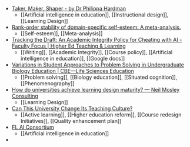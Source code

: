 - [Taker, Maker, Shaper - by Dr Philippa Hardman](https://drphilippahardman.substack.com/p/taker-maker-shaper?isFreemail=true&post_id=142415382&publication_id=926556&r=1gwis&triedRedirect=true)
	- [[Artificial intelligence in education]], [[Instructional design]], [[Learning Design]]
- [Rank-order stability of domain-specific self-esteem: A meta-analysis.](https://psycnet.apa.org/record/2024-60237-001)
	- [[Self-esteem]], [[Meta-analysis]]
- [Tracking the Draft: An Academic Integrity Policy for Cheating with AI - Faculty Focus | Higher Ed Teaching & Learning](https://www.facultyfocus.com/articles/teaching-with-technology-articles/tracking-the-draft-an-academic-integrity-policy-for-cheating-with-ai/)
	- [[Writing]], [[Academic Integrity]], [[Course policy]], [[Artificial intelligence in education]], [[Google docs]]
- [Variations in Student Approaches to Problem Solving in Undergraduate Biology Education | CBE—Life Sciences Education](https://www.lifescied.org/doi/10.1187/cbe.23-02-0033)
	- [[Problem solving]], [[Biology education]], [[Situated cognition]], [[Phenomenography]]
- [How do universities achieve learning design maturity? — Neil Mosley Consulting](https://www.neilmosley.com/blog/how-do-universities-achieve-learning-design-maturity)
	- [[Learning Design]]
- [Can This University Change Its Teaching Culture?](https://www.chronicle.com/article/can-this-university-change-its-teaching-culture)
	- [[Active learning]], [[Higher education reform]], [[Course redesign Initiatives]], [[Quality enhancement plan]]
- [FL AI Consortium](https://sites.google.com/view/floridaaiconsortium?usp=sharing)
	- [[Artificial intelligence in education]]
-